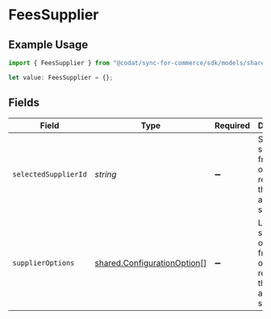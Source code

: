 # FeesSupplier

## Example Usage

```typescript
import { FeesSupplier } from "@codat/sync-for-commerce/sdk/models/shared";

let value: FeesSupplier = {};
```

## Fields

| Field                                                                                  | Type                                                                                   | Required                                                                               | Description                                                                            |
| -------------------------------------------------------------------------------------- | -------------------------------------------------------------------------------------- | -------------------------------------------------------------------------------------- | -------------------------------------------------------------------------------------- |
| `selectedSupplierId`                                                                   | *string*                                                                               | :heavy_minus_sign:                                                                     | Selected supplier id from the list of supplier records on the accounting software.     |
| `supplierOptions`                                                                      | [shared.ConfigurationOption](../../../sdk/models/shared/configurationoption.md)[]      | :heavy_minus_sign:                                                                     | List of supplier options from the list of supplier records on the accounting software. |